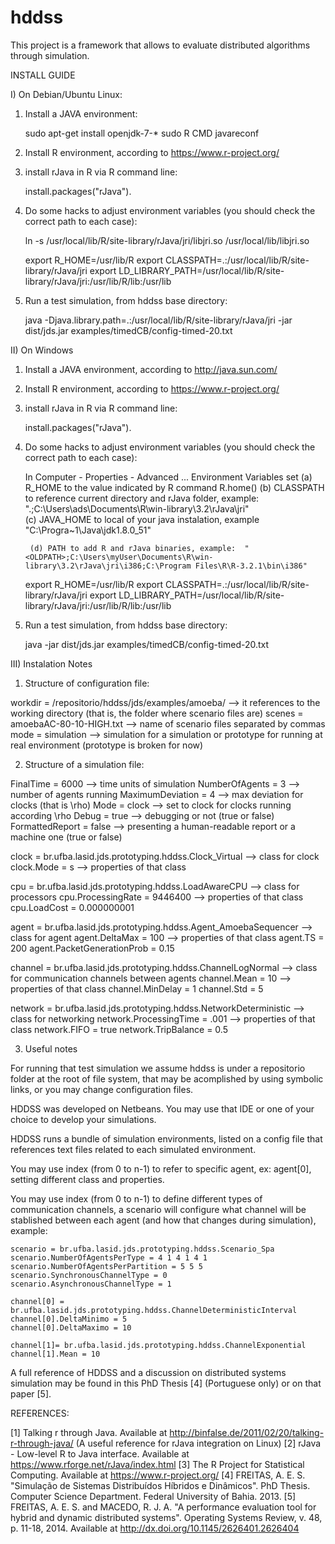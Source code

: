 # hddss
This project is a framework that allows to evaluate distributed algorithms through simulation.

INSTALL GUIDE

I) On Debian/Ubuntu Linux:

1) Install a JAVA environment:

	sudo apt-get install openjdk-7-*
	sudo R CMD javareconf

2) Install R environment, according to https://www.r-project.org/

3) install rJava in R via R command line:

	install.packages("rJava").

4) Do some hacks to adjust environment variables (you should check the correct path to each case): 

	ln -s /usr/local/lib/R/site-library/rJava/jri/libjri.so /usr/local/lib/libjri.so

	export R_HOME=/usr/lib/R
	export CLASSPATH=.:/usr/local/lib/R/site-library/rJava/jri
	export LD_LIBRARY_PATH=/usr/local/lib/R/site-library/rJava/jri:/usr/lib/R/lib:/usr/lib

5) Run a test simulation, from hddss base directory:

	java -Djava.library.path=.:/usr/local/lib/R/site-library/rJava/jri -jar dist/jds.jar examples/timedCB/config-timed-20.txt

II) On Windows


1) Install a JAVA environment, according to http://java.sun.com/

2) Install R environment, according to https://www.r-project.org/

3) install rJava in R via R command line:

	install.packages("rJava").

4) Do some hacks to adjust environment variables (you should check the correct path to each case): 

	In Computer - Properties - Advanced ... Environment Variables set 
		(a) R_HOME to the value indicated by R command R.home()
		(b) CLASSPATH to reference current directory and rJava folder, example: ".;C:\Users\ads\Documents\R\win-library\3.2\rJava\jri"		
		(c) JAVA_HOME to local of your java instalation, example "C:\Progra~1\Java\jdk1.8.0_51"
	
		(d) PATH to add R and rJava binaries, example: 	"<OLDPATH>;C:\Users\myUser\Documents\R\win-library\3.2\rJava\jri\i386;C:\Program Files\R\R-3.2.1\bin\i386"


	export R_HOME=/usr/lib/R
	export CLASSPATH=.:/usr/local/lib/R/site-library/rJava/jri
	export LD_LIBRARY_PATH=/usr/local/lib/R/site-library/rJava/jri:/usr/lib/R/lib:/usr/lib

5) Run a test simulation, from hddss base directory:

	java -jar dist/jds.jar examples/timedCB/config-timed-20.txt

III) Instalation Notes

1) Structure of configuration file:

workdir = /repositorio/hddss/jds/examples/amoeba/ 	--> it references to the working directory (that is, the folder where scenario files are)
scenes = amoebaAC-80-10-HIGH.txt 			--> name of scenario files separated by commas
mode = simulation  					--> simulation for a simulation or prototype for running at real environment (prototype is broken for now)

2) Structure of a simulation file:

FinalTime = 6000					--> time units of simulation
NumberOfAgents = 3					--> number of agents running
MaximumDeviation = 4					--> max deviation for clocks (that is \rho)
Mode = clock						--> set to clock for clocks running according \rho 
Debug = true						--> debugging or not (true or false)
FormattedReport = false					--> presenting a human-readable report or a machine one (true or false)

clock = br.ufba.lasid.jds.prototyping.hddss.Clock_Virtual	--> class for clock
clock.Mode = s							--> properties of that class

cpu = br.ufba.lasid.jds.prototyping.hddss.LoadAwareCPU		--> class for processors
cpu.ProcessingRate = 9446400 					--> properties of that class
cpu.LoadCost = 0.000000001

agent = br.ufba.lasid.jds.prototyping.hddss.Agent_AmoebaSequencer	--> class for agent
agent.DeltaMax = 100							--> properties of that class
agent.TS = 200
agent.PacketGenerationProb = 0.15

channel = br.ufba.lasid.jds.prototyping.hddss.ChannelLogNormal		--> class for communication channels between agents
channel.Mean = 10							--> properties of that class
channel.MinDelay = 1
channel.Std = 5

network = br.ufba.lasid.jds.prototyping.hddss.NetworkDeterministic	--> class for networking
network.ProcessingTime = .001						--> properties of that class
network.FIFO = true
network.TripBalance = 0.5

3) Useful notes

For running that test simulation we assume hddss is under a repositorio folder at the root of file system, that may be acomplished by using symbolic links, or you may change configuration files.

HDDSS was developed on Netbeans. You may use that IDE or one of your choice to develop your simulations.

HDDSS runs a bundle of simulation environments, listed on a config file that references text files related to each simulated environment.

You may use index (from 0 to n-1) to refer to specific agent, ex: agent[0], setting different class and properties.

You may use index (from 0 to n-1) to define different types of communication channels, a scenario will configure what channel will be stablished between each agent (and how that changes during simulation), example:

	scenario = br.ufba.lasid.jds.prototyping.hddss.Scenario_Spa
	scenario.NumberOfAgentsPerType = 4 1 4 1 4 1
	scenario.NumberOfAgentsPerPartition = 5 5 5
	scenario.SynchronousChannelType = 0
	scenario.AsynchronousChannelType = 1

	channel[0] = br.ufba.lasid.jds.prototyping.hddss.ChannelDeterministicInterval
	channel[0].DeltaMinimo = 5
	channel[0].DeltaMaximo = 10

	channel[1]= br.ufba.lasid.jds.prototyping.hddss.ChannelExponential
	channel[1].Mean = 10 

A full reference of HDDSS and a discussion on distributed systems simulation may be found in this PhD Thesis [4] (Portuguese only) or on that paper [5].

REFERENCES:

[1] Talking r through Java. Available at http://binfalse.de/2011/02/20/talking-r-through-java/ (A useful reference for rJava integration on Linux)
[2] rJava - Low-level R to Java interface. Available at https://www.rforge.net/rJava/index.html
[3] The R Project for Statistical Computing. Available at https://www.r-project.org/
[4] FREITAS, A. E. S. "Simulação de Sistemas Distribuídos Híbridos e Dinâmicos". PhD Thesis. Computer Science Department. Federal University of Bahia. 2013.
[5] FREITAS, A. E. S. and MACEDO, R. J. A. "A performance evaluation tool for hybrid and dynamic distributed systems". Operating Systems Review, v. 48, p. 11-18, 2014. Available at http://dx.doi.org/10.1145/2626401.2626404
